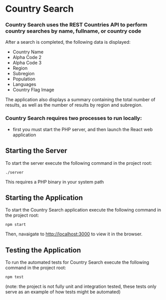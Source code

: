 # Country Search

### Country Search uses the REST Countries API to perform country searches by name, fullname, or country code

After a search is completed, the following data is displayed:
* Country Name
* Alpha Code 2
* Alpha Code 3
* Region
* Subregion
* Population
* Languages
* Country Flag Image

The application also displays a summary containing the total number of results, as well as the number of results by region and subregion.

### Country Search requires two processes to run locally:
* first you must start the PHP server, and then launch the React web application

## Starting the Server

To start the server execute the following command in the project root:

```
./server
```

This requires a PHP binary in your system path

## Starting the Application

To start the Country Search application execute the following command in the project root:

```
npm start
```

Then, navaigate to [http://localhost:3000](http://localhost:3000) to view it in the browser.

## Testing the Application

To run the automated tests for Country Search execute the following command in the project root:

```
npm test
```

(note: the project is not fully unit and integration tested, these tests only serve as an example of how tests might be automated)